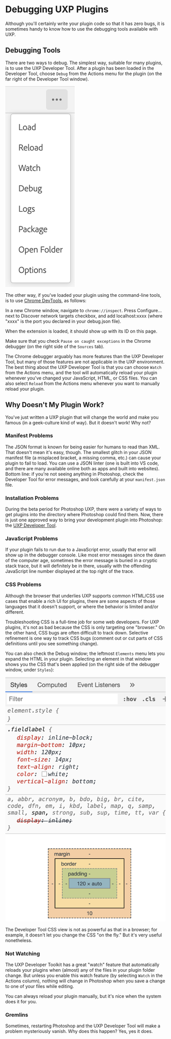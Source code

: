 # Debugging UXP Plugins

Although you'll certainly write your plugin code so that it has zero bugs, it is sometimes handy to know how to use the debugging tools available with UXP.

## Debugging Tools
There are two ways to debug. The simplest way, suitable for many plugins, is to use the UXP Developer Tool. After a plugin has been loaded in the Developer Tool, choose `Debug` from the Actions menu for the plugin (on the far right of the Developer Tool window).

![Debugging Tools](./images/devtool-ellipsis-menu.png)

The other way, if you've loaded your plugin using the command-line tools, is to use [Chrome DevTools](https://developers.google.com/web/tools/chrome-devtools/javascript), as follows:

In a new Chrome window, navigate to `chrome://inspect`. Press Configure... next to Discover network targets checkbox, and add localhost:xxxx (where "xxxx" is the port you declared in your debug.json file). 

When the extension is loaded, it should show up with its ID on this page.

Make sure that you check `Pause on caught exceptions` in the Chrome debugger (on the right side of the `Sources` tab). 

The Chrome debugger arguably has more features than the UXP Developer Tool, but many of those features are not applicable in the UXP environment. The best thing about the UXP Developer Tool is that you can choose `Watch` from the Actions menu, and the tool will automatically reload your plugin whenever you've changed your JavaScript, HTML, or CSS files. You can also select `Reload` from the Actions menu whenever you want to manually reload your plugin.

## Why Doesn't My Plugin Work?

You've just written a UXP plugin that will change the world and make you famous (in a geek-culture kind of way). But it doesn't work! Why not?

### Manifest Problems
The JSON format is known for being easier for humans to read than XML. That doesn't mean it's easy, though. The smallest glitch in your JSON manifest file (a misplaced bracket, a missing comma, etc.) can cause your plugin to fail to load. You can use a JSON linter (one is built into VS code, and there are many available online both as apps and built into websites). Bottom line: if you're not seeing anything in Photoshop, check the Developer Tool for error messages, and look carefully at your `manifest.json` file.

### Installation Problems
During the beta period for Photoshop UXP, there were a variety of ways to get plugins into the directory where Photoshop could find them. Now, there is just one approved way to bring your development plugin into Photoshop: the [UXP Developer Tool](../uxp-developer-tool/index.md).

### JavaScript Problems
If your plugin fails to run due to a JavaScript error, usually that error will show up in the debugger console. Like most error messages since the dawn of the computer age, sometimes the error message is buried in a cryptic stack trace, but it will definitely be in there, usually with the offending JavaScript line number displayed at the top right of the trace.

### CSS Problems
Although the browser that underlies UXP supports common HTML/CSS use cases that enable a rich UI for plugins, there are some aspects of those languages that it doesn't support, or where the behavior is limited and/or different.

Troubleshooting CSS is a full-time job for some web developers. For UXP plugins, it's not as bad because the CSS is only targeting one "browser." On the other hand, CSS bugs are often difficult to track down. Selective refinement is one way to track CSS bugs (comment out or cut parts of CSS definitions until you see something change).

You can also check the Debug window; the leftmost `Elements` menu lets you expand the HTML in your plugin. Selecting an element in that window shows you the CSS that's been applied (on the right side of the debugger window, under `Styles`):

![Styles Tab](./images/css-styles.png)

The Developer Tool CSS view is not as powerful as that in a browser; for example, it doesn't let you change the CSS "on the fly." But it's very useful nonetheless.

### Not Watching
The UXP Developer Toolkit has a great "watch" feature that automatically reloads your plugins when (almost) any of the files in your plugin folder change. But unless you enable this watch feature (by selecting `Watch` in the Actions column), nothing will change in Photoshop when you save a change to one of your files while editing.

You can always reload your plugin manually, but it's nice when the system does it for you.

### Gremlins
Sometimes, restarting Photoshop and the UXP Developer Tool will make a problem mysteriously vanish. Why does this happen? Yes, yes it does.